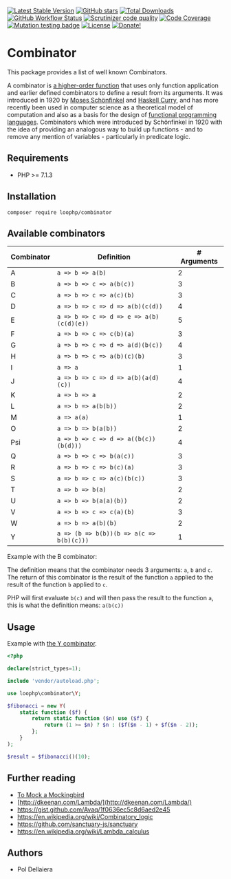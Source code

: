 [![Latest Stable Version](https://img.shields.io/packagist/v/loophp/combinator.svg?style=flat-square)](https://packagist.org/packages/loophp/combinator)
 [![GitHub stars](https://img.shields.io/github/stars/loophp/combinator.svg?style=flat-square)](https://packagist.org/packages/loophp/combinator)
 [![Total Downloads](https://img.shields.io/packagist/dt/loophp/combinator.svg?style=flat-square)](https://packagist.org/packages/loophp/combinator)
 [![GitHub Workflow Status](https://img.shields.io/github/workflow/status/loophp/combinator/Continuous%20Integration?style=flat-square)](https://github.com/loophp/combinator/actions)
 [![Scrutinizer code quality](https://img.shields.io/scrutinizer/quality/g/loophp/combinator/master.svg?style=flat-square)](https://scrutinizer-ci.com/g/loophp/combinator/?branch=master)
 [![Code Coverage](https://img.shields.io/scrutinizer/coverage/g/loophp/combinator/master.svg?style=flat-square)](https://scrutinizer-ci.com/g/loophp/combinator/?branch=master)
 [![Mutation testing badge](https://badge.stryker-mutator.io/github.com/loophp/combinator/master)](https://stryker-mutator.github.io)
 [![License](https://img.shields.io/packagist/l/loophp/combinator.svg?style=flat-square)](https://packagist.org/packages/loophp/combinator)
 [![Donate!](https://img.shields.io/badge/Donate-Paypal-brightgreen.svg?style=flat-square)](https://paypal.me/drupol)
 
# Combinator

This package provides a list of well known Combinators.

A combinator is [a higher-order function](https://en.wikipedia.org/wiki/Higher-order_function) that uses only function
application and earlier defined combinators to define a result from its arguments.
It was introduced in 1920 by [Moses Schönfinkel](https://en.wikipedia.org/wiki/Moses_Sch%C3%B6nfinkel) and
[Haskell Curry](https://en.wikipedia.org/wiki/Haskell_Curry), and has more recently been used in computer
science as a theoretical model of computation and also as a basis for the design of [functional programming languages](https://en.wikipedia.org/wiki/Functional_programming_languages).
Combinators which were introduced by Schönfinkel in 1920 with the idea of providing an analogous way to build up
functions - and to remove any mention of variables - particularly in predicate logic.

## Requirements

* PHP >= 7.1.3

## Installation

```shell script
composer require loophp/combinator
```

## Available combinators

| Combinator | Definition                               | # Arguments |
|------------|------------------------------------------|-------------|
| A          | `a => b => a(b)`                         | 2           |
| B          | `a => b => c => a(b(c))`                 | 3           |
| C          | `a => b => c => a(c)(b)`                 | 3           |
| D          | `a => b => c => d => a(b)(c(d))`         | 4           |
| E          | `a => b => c => d => e => a(b)(c(d)(e))` | 5           |
| F          | `a => b => c => c(b)(a)`                 | 3           |
| G          | `a => b => c => d => a(d)(b(c))`         | 4           |
| H          | `a => b => c => a(b)(c)(b)`              | 3           |
| I          | `a => a`                                 | 1           |
| J          | `a => b => c => d => a(b)(a(d)(c))`      | 4           |
| K          | `a => b => a`                            | 2           |
| L          | `a => b => a(b(b))`                      | 2           |
| M          | `a => a(a)`                              | 1           |
| O          | `a => b => b(a(b))`                      | 2           |
| Psi        | `a => b => c => d => a((b(c))(b(d)))`    | 4           |
| Q          | `a => b => c => b(a(c))`                 | 3           |
| R          | `a => b => c => b(c)(a)`                 | 3           |
| S          | `a => b => c => a(c)(b(c))`              | 3           |
| T          | `a => b => b(a)`                         | 2           |
| U          | `a => b => b(a(a)(b))`                   | 2           |
| V          | `a => b => c => c(a)(b)`                 | 3           |
| W          | `a => b => a(b)(b)`                      | 2           |
| Y          | `a => (b => b(b))(b => a(c => b(b)(c)))` | 1           |

Example with the B combinator:

The definition means that the combinator needs 3 arguments: `a`, `b` and `c`.
The return of this combinator is the result of the function `a` applied to the result of the function `b` applied to `c`.

PHP will first evaluate `b(c)` and will then pass the result to the function `a`, this is what the definition means: `a(b(c))`

## Usage

Example with [the Y combinator](https://en.wikipedia.org/wiki/Fixed-point_combinator).

```php
<?php

declare(strict_types=1);

include 'vendor/autoload.php';

use loophp\combinator\Y;

$fibonacci = new Y(
    static function ($f) {
        return static function ($n) use ($f) {
            return (1 >= $n) ? $n : ($f($n - 1) + $f($n - 2));
        };
    }
);

$result = $fibonacci()(10);
```

## Further reading

- [To Mock a Mockingbird](https://en.wikipedia.org/wiki/To_Mock_a_Mockingbird)
- [http://dkeenan.com/Lambda/](http://dkeenan.com/Lambda/)
- https://gist.github.com/Avaq/1f0636ec5c8d6aed2e45
- https://en.wikipedia.org/wiki/Combinatory_logic
- https://github.com/sanctuary-js/sanctuary
- https://en.wikipedia.org/wiki/Lambda_calculus

## Authors

* Pol Dellaiera